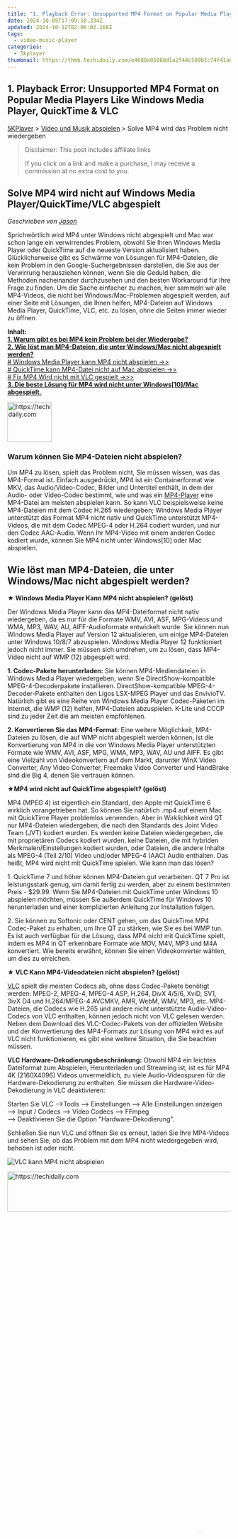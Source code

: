 ```yaml
---
title: "1. Playback Error: Unsupported MP4 Format on Popular Media Players Like Windows Media Player, QuickTime & VLC"
date: 2024-10-05T17:09:16.334Z
updated: 2024-10-12T02:06:02.168Z
tags:
  - video-music-player
categories:
  - 5kplayer
thumbnail: https://thmb.techidaily.com/e4680a85088d1a2f44c589b1c74f41a831760d9eaf6ae422f8b959a2a9262d12.jpg
---
```


## 1. Playback Error: Unsupported MP4 Format on Popular Media Players Like Windows Media Player, QuickTime & VLC

[5KPlayer](https://tools.techidaily.com/5kplayer/products/) \> [Video und Musik abspielen](https://tools.techidaily.com/5kplayer/video-music-player/) \> Solve MP4 wird das Problem nicht wiedergeben

>  Disclaimer: This post includes affiliate links
>
>  If you click on a link and make a purchase, I may receive a commission at no extra cost to you.
>

## Solve MP4 wird nicht auf Windows Media Player/QuickTime/VLC abgespielt

 _Geschrieben von [Jason](https://www.quora.com/profile/Jason-Copper-1)_

Sprichwörtlich wird MP4 unter Windows nicht abgespielt und Mac war schon lange ein verwirrendes Problem, obwohl Sie Ihren Windows Media Player oder QuickTime auf die neueste Version aktualisiert haben. Glücklicherweise gibt es Schwärme von Lösungen für MP4-Dateien, die kein Problem in den Google-Suchergebnissen darstellen, die Sie aus der Verwirrung herausziehen können, wenn Sie die Geduld haben, die Methoden nacheinander durchzusehen und den besten Workaround für Ihre Frage zu finden. Um die Sache einfacher zu machen, hier sammeln wir alle MP4-Videos, die nicht bei Windows/Mac-Problemen abgespielt werden, auf einer Seite mit Lösungen, die Ihnen helfen, MP4-Dateien auf Windows Media Player, QuickTime, VLC, etc. zu lösen, ohne die Seiten immer wieder zu öffnen. 

**Inhalt:**   
**[1\. Warum gibt es bei MP4 kein Problem bei der Wiedergabe?](https://tools.techidaily.com/5kplayer/video-music-player/)**  
**[2\. Wie löst man MP4-Dateien, die unter Windows/Mac nicht abgespielt werden?](https://tools.techidaily.com/5kplayer/video-music-player/)**  
[\# Windows Media Player kann MP4 nicht abspielen ->>](https://tools.techidaily.com/5kplayer/video-music-player/)  
[\# QuickTime kann MP4-Datei nicht auf Mac abspielen ->>](https://tools.techidaily.com/5kplayer/video-music-player/)  
[\# Fix MP4 Wird nicht mit VLC gespielt ->>>](https://tools.techidaily.com/5kplayer/video-music-player/)  
**[3\. Die beste Lösung für MP4 wird nicht unter Windows\[10\]/Mac abgespielt.](https://tools.techidaily.com/5kplayer/video-music-player/)**

<!-- affiliate ads begin -->
<a href="https://bluettius.sjv.io/c/5597632/2148619/17108" target="_top" id="2148619">
  <img src="//a.impactradius-go.com/display-ad/17108-2148619" border="0" alt="https://techidaily.com" width="100" height="90"/>
</a>
<img height="0" width="0" src="https://bluettius.sjv.io/i/5597632/2148619/17108" style="position:absolute;visibility:hidden;" border="0" />
<!-- affiliate ads end -->

### Warum können Sie MP4-Dateien nicht abspielen?

Um MP4 zu lösen, spielt das Problem nicht, Sie müssen wissen, was das MP4-Format ist. Einfach ausgedrückt, MP4 ist ein Containerformat wie MKV, das Audio/Video-Codec, Bilder und Untertitel enthält, in dem der Audio- oder Video-Codec bestimmt, wie und was ein [MP4-Player](https://tools.techidaily.com/5kplayer/video-music-player/) eine MP4-Datei am meisten abspielen kann. So kann VLC beispielsweise keine MP4-Dateien mit dem Codec H.265 wiedergeben; Windows Media Player unterstützt das Format MP4 nicht nativ und QuickTime unterstützt MP4-Videos, die mit dem Codec MPEG-4 oder H.264 codiert wurden, und nur den Codec AAC-Audio. Wenn Ihr MP4-Video mit einem anderen Codec kodiert wurde, können Sie MP4 nicht unter Windows\[10\] oder Mac abspielen. 

## Wie löst man MP4-Dateien, die unter Windows/Mac nicht abgespielt werden?

**★ Windows Media Player Kann MP4 nicht abspielen? (gelöst)** 

Der Windows Media Player kann das MP4-Dateiformat nicht nativ wiedergeben, da es nur für die Formate WMV, AVI, ASF, MPG-Videos und WMA, MP3, WAV, AU, AIFF-Audioformate entwickelt wurde. Sie können nun Windows Media Player auf Version 12 aktualisieren, um einige MP4-Dateien unter Windows 10/8/7 abzuspielen. Windows Media Player 12 funktioniert jedoch nicht immer. Sie müssen sich umdrehen, um zu lösen, dass MP4-Video nicht auf WMP (12) abgespielt wird. 

**1\. Codec-Pakete herunterladen:** Sie können MP4-Mediendateien in Windows Media Player wiedergeben, wenn Sie DirectShow-kompatible MPEG-4-Decoderpakete installieren. DirectShow-kompatible MPEG-4-Decoder-Pakete enthalten den Ligos LSX-MPEG Player und das EnvivioTV. Natürlich gibt es eine Reihe von Windows Media Player Codec-Paketen im Internet, die WMP (12) helfen, MP4-Dateien abzuspielen. K-Lite und CCCP sind zu jeder Zeit die am meisten empfohlenen. 

**2\. Konvertieren Sie das MP4-Format:** Eine weitere Möglichkeit, MP4-Dateien zu lösen, die auf WMP nicht abgespielt werden können, ist die Konvertierung von MP4 in die von Windows Media Player unterstützten Formate wie WMV, AVI, ASF, MPG, WMA, MP3, WAV, AU und AIFF. Es gibt eine Vielzahl von Videokonvertern auf dem Markt, darunter WinX Video Converter, Any Video Converter, Freemake Video Converter und HandBrake sind die Big 4, denen Sie vertrauen können. 

**★MP4 wird nicht auf QuickTime abgespielt? (gelöst)** 

MP4 (MPEG 4) ist eigentlich ein Standard, den Apple mit QuickTime 6 wirklich vorangetrieben hat. So können Sie natürlich .mp4 auf einem Mac mit QuickTime Player problemlos verwenden. Aber in Wirklichkeit wird QT nur MP4-Dateien wiedergeben, die nach den Standards des Joint Video Team (JVT) kodiert wurden. Es werden keine Dateien wiedergegeben, die mit proprietären Codecs kodiert wurden, keine Dateien, die mit hybriden Merkmalen/Einstellungen kodiert wurden, oder Dateien, die andere Inhalte als MPEG-4 (Teil 2/10) Video und/oder MPEG-4 (AAC) Audio enthalten. Das heißt, MP4 wird nicht mit QuickTime spielen. Wie kann man das lösen? 

1\. QuickTime 7 und höher können MP4-Dateien gut verarbeiten. QT 7 Pro ist leistungsstark genug, um damit fertig zu werden, aber zu einem bestimmten Preis - $29.99\. Wenn Sie MP4-Dateien mit QuickTime unter Windows 10 abspielen möchten, müssen Sie außerdem QuickTime für Windows 10 herunterladen und einer komplizierten Anleitung zur Installation folgen. 

2\. Sie können zu Softonic oder CENT gehen, um das QuickTime MP4 Codec-Paket zu erhalten, um Ihre QT zu stärken, wie Sie es bei WMP tun. Es ist auch verfügbar für die Lösung, dass MP4 nicht mit QuickTime spielt, indem es MP4 in QT erkennbare Formate wie MOV, M4V, MP3 und M4A konvertiert. Wie bereits erwähnt, können Sie einen Videokonverter wählen, um dies zu erreichen. 

**★ VLC Kann MP4-Videodateien nicht abspielen? (gelöst)** 

[VLC](https://tools.techidaily.com/5kplayer/video-music-player/) spielt die meisten Codecs ab, ohne dass Codec-Pakete benötigt werden: MPEG-2, MPEG-4, MPEG-4 ASP, H.264, DivX 4/5/6, XviD, SV1, 3ivX D4 und H.264/MPEG-4 AVCMKV, AMR, WebM, WMV, MP3, etc. MP4-Dateien, die Codecs wie H.265 und andere nicht unterstützte Audio-Video-Codecs von VLC enthalten, können jedoch nicht von VLC gelesen werden. Neben dem Download des VLC-Codec-Pakets von der offiziellen Website und der Konvertierung des MP4-Formats zur Lösung von MP4 wird es auf VLC nicht funktionieren, es gibt eine weitere Situation, die Sie beachten müssen. 

**VLC Hardware-Dekodierungsbeschränkung:**  Obwohl MP4 ein leichtes Dateiformat zum Abspielen, Herunterladen und Streaming ist, ist es für MP4 4K (2160X4096) Videos unvermeidlich, zu viele Audio-Videospuren für die Hardware-Dekodierung zu enthalten. Sie müssen die Hardware-Video-Dekodierung in VLC deaktivieren: 

Starten Sie VLC -->Tools --> Einstellungen --> Alle Einstellungen anzeigen  
 \--> Input / Codecs --> Video Codecs --> FFmpeg  
 \--> Deaktivieren Sie die Option "Hardware-Dekodierung". 

Schließen Sie nun VLC und öffnen Sie es erneut, laden Sie Ihre MP4-Videos und sehen Sie, ob das Problem mit dem MP4 nicht wiedergegeben wird, behoben ist oder nicht. 

![VLC kann MP4 nicht abspielen](https://www.5kplayer.com/video-music-player-de/../video-music-player/img/5kp-vlc-mp4-zjy-001.jpg) 

<!-- affiliate ads begin -->
<a href="https://appsumo.8odi.net/c/5597632/2075462/7443" target="_top" id="2075462">
  <img src="//a.impactradius-go.com/display-ad/7443-2075462" border="0" alt="https://techidaily.com" width="728" height="90"/>
</a>
<img height="0" width="0" src="https://appsumo.8odi.net/i/5597632/2075462/7443" style="position:absolute;visibility:hidden;" border="0" />
<!-- affiliate ads end -->

<!-- affiliate ads begin -->
<span id="1531882">
					<video width="864" height="1536" style="cursor:pointer"
           poster="//a.impactradius-go.com/display-clicktoplayimage/1531882.png"
           onclick="if(!this.playClicked){this.play();this.setAttribute('controls',true);this.playClicked=true;}">
	   <source src="//a.impactradius-go.com/display-ad/16446-1531882">
	   <img src="//a.impactradius-go.com/display-clicktoplayimage/1531882.png" style="border: none; height: 100%; width: 100%; object-fit: contain">
	</video>
	<div style="width:540px;text-align:center"><a href="javascript:window.open(decodeURIComponent('https%3A%2F%2Flaganoo.pxf.io%2Fc%2F5597632%2F1531882%2F16446'), '_blank');void(0);">Click here</a></div>
</span>
<img height="0" width="0" src="https://imp.pxf.io/i/5597632/1531882/16446" style="position:absolute;visibility:hidden;" border="0" />
<!-- affiliate ads end -->

## Die beste Lösung für MP4 wird nicht unter Windows\[10\]/Mac abgespielt

Tatsächlich ist es riskant, ein Codec-Paket herunterzuladen, das Adware/Malware/Viren auf Ihren Computer bringen kann, und zeitaufwändig, ein Videoformat Schritt für Schritt zu konvertieren. Das Aktualisieren Ihres Standard-MP4-Players ist oft eine kostenpflichtige Methode und das Zurücksetzen der Einstellung ist ebenfalls recht kompliziert. Warum versuchen Sie nicht einen einfacheren und kostenlosen Weg. 

**[5KPlayer](https://tools.techidaily.com/5kplayer/products/) – die beste kostenlose Lösung zur Lösung von MP4 wird nicht unter Windows\[10\]/Mac laufen:** Sie müssen kein Codec-Paket herunterladen, das MP4-Format konvertieren oder Ihren MP4-Player zurücksetzen. Sie können MP4-Dateien, die mit verschiedenen Codecs kodiert wurden, problemlos und in hoher Qualität wiedergeben, plus ein lebenslanges kostenloses Upgrade auf Windows 10/8/7 und Mac (OS X/OS Sierra). 100% kompatibel mit Codecs in MP4, einschließlich H.263, H.264, H.265, AAC, MPEG-4, DivX, VP9, HEVC, etc., der 5KPlayer wird Ihre Vorstellungen übertreffen. 

Neben der Wiedergabe von MP4-Videodateien unterstützt der 5KPlayer als [Multimedia-Player](https://tools.techidaily.com/5kplayer/video-music-player/) auch VLC-kompatible Formate (MPEG-2, MPEG-4, MPEG-4, MPEG-4 ASP, etc.), Windows Media Player-fähige Formate (WMV, AVI, ASF, MPG, WMA, MP3, WAV, etc.), QuickTime-erkennbare Formate (MOV, M4V, MP3 und M4A) und 4K UHD 1080p 720p HD etc. Videos. Verfügbar für den [Online-Videomusikdownload](https://tools.techidaily.com/5kplayer/youtube-download/), können Sie verschiedene Filmsong-Ressourcen mit dem 5KPlayer von YouTube, Dailymotion, Vevo, etc. nach Belieben erhalten. 

[Gratis-Downloadfür Windows](https://tools.techidaily.com/5kplayer/products/) [Gratis-Downloadfür Mac](https://tools.techidaily.com/5kplayer/products/) 

### Wie löst man MP4, das unter Windows/Mac mit dem 5KPlayer nicht läuft?

**Schritt 1\. Hol dir den professionellen MP4-Player - 5KPlayer.**   
 Kostenloser Download des 5KPlayer, Installation und Ausführung auf Ihrem PC/Mac. Der 5KPlayer ist eine 100% sichere, kostenlose Software, die kein Plugin, Malware oder Viren enthält. 

**Schritt 2\. Spielen Sie MP4-Dateien mit dem 5KPlayer auf 3 Arten ab.**   
 1\. Klicken Sie auf das Symbol "Video" auf der Hauptbenutzeroberfläche vom 5KPlayer und wählen Sie im sich öffnenden Fenster die MP4-Datei aus, die Sie abspielen möchten.   
 2\. Suchen Sie die MP4-Videodatei, die Sie in Ihrem lokalen Ordner gespeichert haben, und ziehen Sie sie dann per Drag & Drop direkt auf diesen MP4-Player, um sie zu öffnen.   
 3\. Klicken Sie mit der rechten Maustaste auf die lokal gespeicherte MP4-Datei und wählen Sie Öffnen mit 5KPlayer. 

**Schritt 3:** Keine Sorge, der MP4 wird ohne Problem abgespielt, genießen Sie einfach Ihre MP4-Videodateien. 

![MP4-Dateien abspielen](https://www.5kplayer.com/video-music-player-de/../video-music-player/img/fast-audio-player.jpg) 

<!-- affiliate ads begin -->
<a href="https://aligracehair.sjv.io/c/5597632/2135349/19272" target="_top" id="2135349">
  <img src="//a.impactradius-go.com/display-ad/19272-2135349" border="0" alt="https://techidaily.com" width="120" height="90"/>
</a>
<img height="0" width="0" src="https://aligracehair.sjv.io/i/5597632/2135349/19272" style="position:absolute;visibility:hidden;" border="0" />
<!-- affiliate ads end -->

**Hinweis:**   
 \* Sie können auch mit Ihrem 4K UHD 1080p 720p HD MKV FLV MP3 AAC OGG etc. umgehen, indem Sie der oben aufgeführten Anleitung folgen.   
 \* Wenn Sie keine MP4-Dateien haben, können Sie diese mit dem 5KPlayer online herunterladen.   
 Wenn Sie MP4 mit dem 5KPlayer abspielen, bietet Ihnen dieser MP4-Player auch die Möglichkeit, MP4-Videos über [AirPlay](https://tools.techidaily.com/5kplayer/airplay/) zu HDTV zu streamen.

[Gratis-Downloadfür Windows](https://tools.techidaily.com/5kplayer/products/) [Gratis-Downloadfür Mac](https://tools.techidaily.com/5kplayer/products/)

<ins class="adsbygoogle"
     style="display:block"
     data-ad-format="autorelaxed"
     data-ad-client="ca-pub-7571918770474297"
     data-ad-slot="1223367746"></ins>

<ins class="adsbygoogle"
     style="display:block"
     data-ad-client="ca-pub-7571918770474297"
     data-ad-slot="8358498916"
     data-ad-format="auto"
     data-full-width-responsive="true"></ins>

<span class="atpl-alsoreadstyle">Also read:</span>
<div><ul>
<li><a href="https://some-approaches.techidaily.com/new-unlock-the-full-potential-of-zoom-in-your-xbox-setup/"><u>[New] Unlock the Full Potential of Zoom in Your Xbox Setup</u></a></li>
<li><a href="https://facebook-video-footage.techidaily.com/updated-in-2024-expert-insights-where-to-invest-in-youtube-creator-revenue/"><u>[Updated] In 2024, Expert Insights Where to Invest in YouTube Creator Revenue</u></a></li>
<li><a href="https://media-tips.techidaily.com/1727404285908-bd5/"><u>「予算を気にせず、最強のBD再生機5選！美しい高解像度と使いやすさが魅力のシンプルなブルーレイスタンド」</u></a></li>
<li><a href="https://bypass-frp.techidaily.com/about-honor-magic-5-lite-frp-bypass-by-drfone-android/"><u>About Honor Magic 5 Lite FRP Bypass</u></a></li>
<li><a href="https://media-tips.techidaily.com/fixing-common-vlc-player-issues-with-mkv-hevc-and-4k-files/"><u>Fixing Common VLC Player Issues with MKV, HEVC, and 4K Files</u></a></li>
<li><a href="https://some-approaches.techidaily.com/in-2024-the-truth-about-magix-video-pro-xs-performance/"><u>In 2024, The Truth About Magix Video Pro X's Performance</u></a></li>
<li><a href="https://media-tips.techidaily.com/live-coverage-of-the-2023-us-open-tennis-championships-top-apple-tv-streaming-options-for-fans/"><u>Live Coverage of the 2023 U.S. Open Tennis Championships: Top Apple TV Streaming Options for Fans</u></a></li>
<li><a href="https://win11-tips.techidaily.com/remedying-temporary-file-error-1152-on-windows/"><u>Remedying Temporary File Error 1152 on Windows</u></a></li>
<li><a href="https://extra-approaches.techidaily.com/revolutionizing-art-sales-7-top-generators-for-turning-images-into-nfts-for-2024/"><u>Revolutionizing Art Sales - 7 Top Generators for Turning Images Into NFTs for 2024</u></a></li>
<li><a href="https://media-tips.techidaily.com/step-by-step-guide-to-transferring-content-from-samsung-phone-to-laptoppc/"><u>Step-by-Step Guide to Transferring Content From Samsung Phone to Laptop/PC</u></a></li>
<li><a href="https://media-tips.techidaily.com/step-by-step-guide-streaming-high-resolution-content-from-windows-11-to-your-apple-tv-series/"><u>Step-by-Step Guide: Streaming High-Resolution Content From Windows 11 to Your Apple TV Series</u></a></li>
<li><a href="https://app-tips.techidaily.com/team-wide-security-at-just-1995month-discover-how-1password-transforms-password-management-tech-insights/"><u>Team-Wide Security at Just $19.95/Month: Discover How 1Password Transforms Password Management | Tech Insights</u></a></li>
<li><a href="https://media-tips.techidaily.com/the-top-4-competitors-beating-the-classic-google-chromecast-a-comprehensive-guide/"><u>The Top 4 Competitors Beating the Classic Google Chromecast: A Comprehensive Guide</u></a></li>
<li><a href="https://techidaily.com/what-to-do-if-iphone-11-pro-is-not-listed-when-i-run-the-software-stellar-by-stellar-data-recovery-ios-iphone-data-recovery/"><u>What to do if iPhone 11 Pro is not listed when I run the software? | Stellar</u></a></li>
</ul></div>


